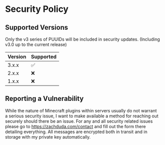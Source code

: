 # Security Policy

## Supported Versions

Only the v3 series of PUUIDs will be included in security updates. (Including v3.0 up to the current release) 

| Version | Supported          |
| ------- | ------------------ |
| 3.x.x   | :white_check_mark: |
| 2.x.x   | :x:                |
| 1.x.x   | :x: |

## Reporting a Vulnerability

While the nature of Minecraft plugins within servers usually do not warrant a serious security issue, I want to make available a method for reaching out securely should there be an issue. For any and all security related issues please go to https://zachduda.com/contact and fill out the form there detailing everything. All messages are encrypted both in transit and in storage with my private key automatically.
